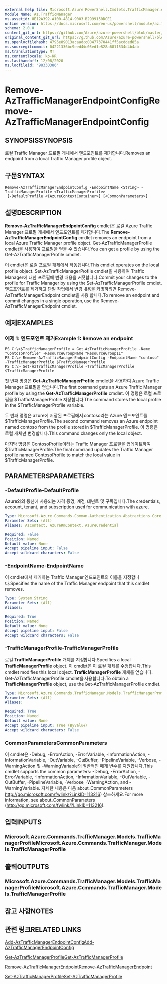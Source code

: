 ```yaml
---
external help file: Microsoft.Azure.PowerShell.Cmdlets.TrafficManager.dll-Help.xml
Module Name: Az.TrafficManager
ms.assetid: 8E12A392-A100-4814-9003-B2999150DCE1
online version: https://docs.microsoft.com/en-us/powershell/module/az.trafficmanager/remove-aztrafficmanagerendpointconfig
schema: 2.0.0
content_git_url: https://github.com/Azure/azure-powershell/blob/master/src/TrafficManager/TrafficManager/help/Remove-AzTrafficManagerEndpointConfig.md
original_content_git_url: https://github.com/Azure/azure-powershell/blob/master/src/TrafficManager/TrafficManager/help/Remove-AzTrafficManagerEndpointConfig.md
ms.openlocfilehash: 4795e89013acaadcc08477370441ff5acdded85a
ms.sourcegitcommit: 04221336bc9eed46c05ed1e828a6811534d4b4ab
ms.translationtype: MT
ms.contentlocale: ko-KR
ms.lasthandoff: 12/08/2020
ms.locfileid: "98330386"
---
```

# <span data-ttu-id="f895f-101">Remove-AzTrafficManagerEndpointConfig</span><span class="sxs-lookup"><span data-stu-id="f895f-101">Remove-AzTrafficManagerEndpointConfig</span></span>

## <span data-ttu-id="f895f-102">SYNOPSIS</span><span class="sxs-lookup"><span data-stu-id="f895f-102">SYNOPSIS</span></span>
<span data-ttu-id="f895f-103">로컬 Traffic Manager 프로필 개체에서 엔드포인트를 제거합니다.</span><span class="sxs-lookup"><span data-stu-id="f895f-103">Removes an endpoint from a local Traffic Manager profile object.</span></span>

## <span data-ttu-id="f895f-104">구문</span><span class="sxs-lookup"><span data-stu-id="f895f-104">SYNTAX</span></span>

```
Remove-AzTrafficManagerEndpointConfig -EndpointName <String> -TrafficManagerProfile <TrafficManagerProfile>
 [-DefaultProfile <IAzureContextContainer>] [<CommonParameters>]
```

## <span data-ttu-id="f895f-105">설명</span><span class="sxs-lookup"><span data-stu-id="f895f-105">DESCRIPTION</span></span>
<span data-ttu-id="f895f-106">**Remove-AzTrafficManagerEndpointConfig** cmdlet은 로컬 Azure Traffic Manager 프로필 개체에서 엔드포인트를 제거합니다.</span><span class="sxs-lookup"><span data-stu-id="f895f-106">The **Remove-AzTrafficManagerEndpointConfig** cmdlet removes an endpoint from a local Azure Traffic Manager profile object.</span></span>
<span data-ttu-id="f895f-107">Get-AzTrafficManagerProfile cmdlet을 사용하여 프로필을 얻을 수 있습니다.</span><span class="sxs-lookup"><span data-stu-id="f895f-107">You can get a profile by using the Get-AzTrafficManagerProfile cmdlet.</span></span>

<span data-ttu-id="f895f-108">이 cmdlet은 로컬 프로필 개체에서 작동됩니다.</span><span class="sxs-lookup"><span data-stu-id="f895f-108">This cmdlet operates on the local profile object.</span></span>
<span data-ttu-id="f895f-109">Set-AzTrafficManagerProfile cmdlet을 사용하여 Traffic Manager에 대한 프로필에 변경 내용을 커밋합니다.</span><span class="sxs-lookup"><span data-stu-id="f895f-109">Commit your changes to the profile for Traffic Manager by using the Set-AzTrafficManagerProfile cmdlet.</span></span>
<span data-ttu-id="f895f-110">엔드포인트를 제거하고 단일 작업에서 변경 내용을 커밋하려면 Remove-AzTrafficManagerEndpoint cmdlet을 사용 합니다.</span><span class="sxs-lookup"><span data-stu-id="f895f-110">To remove an endpoint and commit changes in a single operation, use the Remove-AzTrafficManagerEndpoint cmdlet.</span></span>

## <span data-ttu-id="f895f-111">예제</span><span class="sxs-lookup"><span data-stu-id="f895f-111">EXAMPLES</span></span>

### <span data-ttu-id="f895f-112">예제 1: 엔드포인트 제거</span><span class="sxs-lookup"><span data-stu-id="f895f-112">Example 1: Remove an endpoint</span></span>
```
PS C:\>$TrafficManagerProfile = Get-AzTrafficManagerProfile -Name "ContosoProfile" -ResourceGroupName "ResourceGroup11"
PS C:\> Remove-AzTrafficManagerEndpointConfig -EndpointName "contoso" -TrafficManagerProfile $TrafficManagerProfile 
PS C:\> Set-AzTrafficManagerProfile -TrafficManagerProfile $TrafficManagerProfile
```

<span data-ttu-id="f895f-113">첫 번째 명령은 **Get-AzTrafficManagerProfile** cmdlet을 사용하여 Azure Traffic Manager 프로필을 얻습니다.</span><span class="sxs-lookup"><span data-stu-id="f895f-113">The first command gets an Azure Traffic Manager profile by using the **Get-AzTrafficManagerProfile** cmdlet.</span></span>
<span data-ttu-id="f895f-114">이 명령은 로컬 프로필을 $TrafficManagerProfile 저장합니다.</span><span class="sxs-lookup"><span data-stu-id="f895f-114">The command stores the local profile in the $TrafficManagerProfile variable.</span></span>

<span data-ttu-id="f895f-115">두 번째 명령은 azure에 저장된 프로필에서 contoso라는 Azure 엔드포인트를 $TrafficManagerProfile.</span><span class="sxs-lookup"><span data-stu-id="f895f-115">The second command removes an Azure endpoint named contoso from the profile stored in $TrafficManagerProfile.</span></span>
<span data-ttu-id="f895f-116">이 명령은 로컬 개체만 변경합니다.</span><span class="sxs-lookup"><span data-stu-id="f895f-116">This command changes only the local object.</span></span>

<span data-ttu-id="f895f-117">마지막 명령은 ContosoProfile이라는 Traffic Manager 프로필을 업데이트하여 $TrafficManagerProfile.</span><span class="sxs-lookup"><span data-stu-id="f895f-117">The final command updates the Traffic Manager profile named ContosoProfile to match the local value in $TrafficManagerProfile.</span></span>

## <span data-ttu-id="f895f-118">PARAMETERS</span><span class="sxs-lookup"><span data-stu-id="f895f-118">PARAMETERS</span></span>

### <span data-ttu-id="f895f-119">-DefaultProfile</span><span class="sxs-lookup"><span data-stu-id="f895f-119">-DefaultProfile</span></span>
<span data-ttu-id="f895f-120">Azure와의 통신에 사용되는 자격 증명, 계정, 테넌트 및 구독입니다.</span><span class="sxs-lookup"><span data-stu-id="f895f-120">The credentials, account, tenant, and subscription used for communication with azure.</span></span>

```yaml
Type: Microsoft.Azure.Commands.Common.Authentication.Abstractions.Core.IAzureContextContainer
Parameter Sets: (All)
Aliases: AzContext, AzureRmContext, AzureCredential

Required: False
Position: Named
Default value: None
Accept pipeline input: False
Accept wildcard characters: False
```

### <span data-ttu-id="f895f-121">-EndpointName</span><span class="sxs-lookup"><span data-stu-id="f895f-121">-EndpointName</span></span>
<span data-ttu-id="f895f-122">이 cmdlet에서 제거하는 Traffic Manager 엔드포인트의 이름을 지정합니다.</span><span class="sxs-lookup"><span data-stu-id="f895f-122">Specifies the name of the Traffic Manager endpoint that this cmdlet removes.</span></span>

```yaml
Type: System.String
Parameter Sets: (All)
Aliases:

Required: True
Position: Named
Default value: None
Accept pipeline input: False
Accept wildcard characters: False
```

### <span data-ttu-id="f895f-123">-TrafficManagerProfile</span><span class="sxs-lookup"><span data-stu-id="f895f-123">-TrafficManagerProfile</span></span>
<span data-ttu-id="f895f-124">로컬 **TrafficManagerProfile** 개체를 지정합니다.</span><span class="sxs-lookup"><span data-stu-id="f895f-124">Specifies a local **TrafficManagerProfile** object.</span></span>
<span data-ttu-id="f895f-125">이 cmdlet은 이 로컬 개체를 수정합니다.</span><span class="sxs-lookup"><span data-stu-id="f895f-125">This cmdlet modifies this local object.</span></span>
<span data-ttu-id="f895f-126">**TrafficManagerProfile** 개체를 얻습니다. Get-AzTrafficManagerProfile cmdlet을 사용합니다.</span><span class="sxs-lookup"><span data-stu-id="f895f-126">To obtain a **TrafficManagerProfile** object, use the Get-AzTrafficManagerProfile cmdlet.</span></span>

```yaml
Type: Microsoft.Azure.Commands.TrafficManager.Models.TrafficManagerProfile
Parameter Sets: (All)
Aliases:

Required: True
Position: Named
Default value: None
Accept pipeline input: True (ByValue)
Accept wildcard characters: False
```

### <span data-ttu-id="f895f-127">CommonParameters</span><span class="sxs-lookup"><span data-stu-id="f895f-127">CommonParameters</span></span>
<span data-ttu-id="f895f-128">이 cmdlet은 -Debug, -ErrorAction, -ErrorVariable, -InformationAction, -InformationVariable, -OutVariable, -OutBuffer, -PipelineVariable, -Verbose, -WarningAction 및 -WarningVariable의 일반적인 매개 변수를 지원합니다.</span><span class="sxs-lookup"><span data-stu-id="f895f-128">This cmdlet supports the common parameters: -Debug, -ErrorAction, -ErrorVariable, -InformationAction, -InformationVariable, -OutVariable, -OutBuffer, -PipelineVariable, -Verbose, -WarningAction, and -WarningVariable.</span></span> <span data-ttu-id="f895f-129">자세한 내용은 다음 about_CommonParameters http://go.microsoft.com/fwlink/?LinkID=113216) 참조하세요.</span><span class="sxs-lookup"><span data-stu-id="f895f-129">For more information, see about_CommonParameters (http://go.microsoft.com/fwlink/?LinkID=113216).</span></span>

## <span data-ttu-id="f895f-130">입력</span><span class="sxs-lookup"><span data-stu-id="f895f-130">INPUTS</span></span>

### <span data-ttu-id="f895f-131">Microsoft.Azure.Commands.TrafficManager.Models.TrafficManagerProfile</span><span class="sxs-lookup"><span data-stu-id="f895f-131">Microsoft.Azure.Commands.TrafficManager.Models.TrafficManagerProfile</span></span>

## <span data-ttu-id="f895f-132">출력</span><span class="sxs-lookup"><span data-stu-id="f895f-132">OUTPUTS</span></span>

### <span data-ttu-id="f895f-133">Microsoft.Azure.Commands.TrafficManager.Models.TrafficManagerProfile</span><span class="sxs-lookup"><span data-stu-id="f895f-133">Microsoft.Azure.Commands.TrafficManager.Models.TrafficManagerProfile</span></span>

## <span data-ttu-id="f895f-134">참고 사항</span><span class="sxs-lookup"><span data-stu-id="f895f-134">NOTES</span></span>

## <span data-ttu-id="f895f-135">관련 링크</span><span class="sxs-lookup"><span data-stu-id="f895f-135">RELATED LINKS</span></span>

[<span data-ttu-id="f895f-136">Add-AzTrafficManagerEndpointConfig</span><span class="sxs-lookup"><span data-stu-id="f895f-136">Add-AzTrafficManagerEndpointConfig</span></span>](./Add-AzTrafficManagerEndpointConfig.md)

[<span data-ttu-id="f895f-137">Get-AzTrafficManagerProfile</span><span class="sxs-lookup"><span data-stu-id="f895f-137">Get-AzTrafficManagerProfile</span></span>](./Get-AzTrafficManagerProfile.md)

[<span data-ttu-id="f895f-138">Remove-AzTrafficManagerEndpoint</span><span class="sxs-lookup"><span data-stu-id="f895f-138">Remove-AzTrafficManagerEndpoint</span></span>](./Remove-AzTrafficManagerEndpoint.md)

[<span data-ttu-id="f895f-139">Set-AzTrafficManagerProfile</span><span class="sxs-lookup"><span data-stu-id="f895f-139">Set-AzTrafficManagerProfile</span></span>](./Set-AzTrafficManagerProfile.md)


